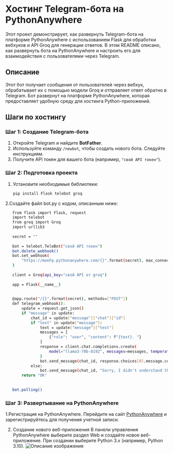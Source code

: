 # Хостинг Telegram-бота на PythonAnywhere

Этот проект демонстрирует, как развернуть Telegram-бота на платформе PythonAnywhere с использованием Flask для обработки вебхуков и API Groq для генерации ответов. В этом README описано, как развернуть бота на PythonAnywhere и настроить его для взаимодействия с пользователями через Telegram.

## Описание

Этот бот получает сообщения от пользователей через вебхук, обрабатывает их с помощью модели Groq и отправляет ответ обратно в Telegram. Бот развернут на платформе PythonAnywhere, которая предоставляет удобную среду для хостинга Python-приложений.

## Шаги по хостингу

### Шаг 1: Создание Telegram-бота

1. Откройте Telegram и найдите **BotFather**.
2. Используйте команду `/newbot`, чтобы создать нового бота. Следуйте инструкциям.
3. Получите API токен для вашего бота (например, `"свой API токен"`).

### Шаг 2: Подготовка проекта

1. Установите необходимые библиотеки:
   ```bash
   pip install Flask telebot groq
   ```

2.Создайте файл bot.py с кодом, описанным ниже:
   ```bash
      from flask import Flask, request
      import telebot
      from groq import Groq
      import urllib3
      
      secret = ""
      
      bot = telebot.TeleBot("свой API токен")
      bot.delete_webhook()
      bot.set_webhook(
          "https://meeFp.pythonanywhere.com/{}".format(secret), max_connections=1
      )
      
      client = Groq(api_key="свой API от groq")
      
      app = Flask(__name__)
      
      
      @app.route("/{}".format(secret), methods=["POST"])
      def telegram_webhook():
          update = request.get_json()
          if "message" in update:
              chat_id = update["message"]["chat"]["id"]
              if "text" in update["message"]:
                  text = update["message"]["text"]
                  messages = [
                      {"role": "user", "content": f"{text}. "}
                  ]
                  response = client.chat.completions.create(
                      model="llama3-70b-8192", messages=messages, temperature=0
                  )
                  bot.send_message(chat_id, response.choices[0].message.content)
              else:
                  bot.send_message(chat_id, "Sorry, I didn't understand that kind of message")
          return "OK"
      
      
      bot.polling()
   ```
### Шаг 3: Развертывание на PythonAnywhere

1.Регистрация на PythonAnywhere.
Перейдите на сайт [PythonAnywhere](https://www.pythonanywhere.com/) и зарегистрируйтесь для получения учетной записи.

2. Создание нового веб-приложения
В панели управления PythonAnywhere выберите раздел Web и создайте новое веб-приложение.
При создании выберите Python 3.x (например, Python 3.10).
![Описание изображения](images/your-image.png)


